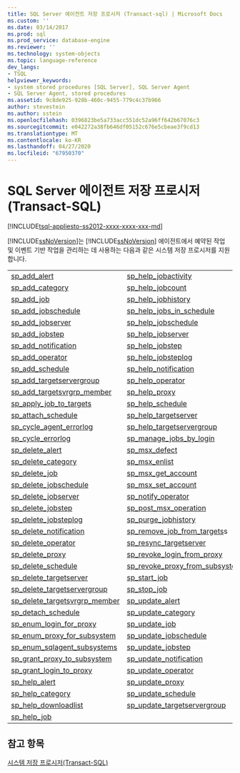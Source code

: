 ```yaml
---
title: SQL Server 에이전트 저장 프로시저 (Transact-sql) | Microsoft Docs
ms.custom: ''
ms.date: 03/14/2017
ms.prod: sql
ms.prod_service: database-engine
ms.reviewer: ''
ms.technology: system-objects
ms.topic: language-reference
dev_langs:
- TSQL
helpviewer_keywords:
- system stored procedures [SQL Server], SQL Server Agent
- SQL Server Agent, stored procedures
ms.assetid: 9c8de925-928b-460c-9455-779c4c37b966
author: stevestein
ms.author: sstein
ms.openlocfilehash: 0396823be5a733acc551dc52a96ff642b67076c3
ms.sourcegitcommit: e042272a38fb646df05152c676e5cbeae3f9cd13
ms.translationtype: MT
ms.contentlocale: ko-KR
ms.lasthandoff: 04/27/2020
ms.locfileid: "67950370"
---
```

# <a name="sql-server-agent-stored-procedures-transact-sql"></a>SQL Server 에이전트 저장 프로시저(Transact-SQL)
[!INCLUDE[tsql-appliesto-ss2012-xxxx-xxxx-xxx-md](../../includes/tsql-appliesto-ss2012-xxxx-xxxx-xxx-md.md)]

  [!INCLUDE[ssNoVersion](../../includes/ssnoversion-md.md)]는 [!INCLUDE[ssNoVersion](../../includes/ssnoversion-md.md)] 에이전트에서 예약된 작업 및 이벤트 기반 작업을 관리하는 데 사용하는 다음과 같은 시스템 저장 프로시저를 지원합니다.  
  
|||  
|-|-|  
|[sp_add_alert](../../relational-databases/system-stored-procedures/sp-add-alert-transact-sql.md)|[sp_help_jobactivity](../../relational-databases/system-stored-procedures/sp-help-jobactivity-transact-sql.md)|  
|[sp_add_category](../../relational-databases/system-stored-procedures/sp-add-category-transact-sql.md)|[sp_help_jobcount](../../relational-databases/system-stored-procedures/sp-help-jobcount-transact-sql.md)|  
|[sp_add_job](../../relational-databases/system-stored-procedures/sp-add-job-transact-sql.md)|[sp_help_jobhistory](../../relational-databases/system-stored-procedures/sp-help-jobhistory-transact-sql.md)|  
|[sp_add_jobschedule](../../relational-databases/system-stored-procedures/sp-add-jobschedule-transact-sql.md)|[sp_help_jobs_in_schedule](../../relational-databases/system-stored-procedures/sp-help-jobs-in-schedule-transact-sql.md)|  
|[sp_add_jobserver](../../relational-databases/system-stored-procedures/sp-add-jobserver-transact-sql.md)|[sp_help_jobschedule](../../relational-databases/system-stored-procedures/sp-help-jobschedule-transact-sql.md)|  
|[sp_add_jobstep](../../relational-databases/system-stored-procedures/sp-add-jobstep-transact-sql.md)|[sp_help_jobserver](../../relational-databases/system-stored-procedures/sp-help-jobserver-transact-sql.md)|  
|[sp_add_notification](../../relational-databases/system-stored-procedures/sp-add-notification-transact-sql.md)|[sp_help_jobstep](../../relational-databases/system-stored-procedures/sp-help-jobstep-transact-sql.md)|  
|[sp_add_operator](../../relational-databases/system-stored-procedures/sp-add-operator-transact-sql.md)|[sp_help_jobsteplog](../../relational-databases/system-stored-procedures/sp-help-jobsteplog-transact-sql.md)|  
|[sp_add_schedule](../../relational-databases/system-stored-procedures/sp-add-schedule-transact-sql.md)|[sp_help_notification](../../relational-databases/system-stored-procedures/sp-help-notification-transact-sql.md)|  
|[sp_add_targetservergroup](../../relational-databases/system-stored-procedures/sp-add-targetservergroup-transact-sql.md)|[sp_help_operator](../../relational-databases/system-stored-procedures/sp-help-operator-transact-sql.md)|  
|[sp_add_targetsvrgrp_member](../../relational-databases/system-stored-procedures/sp-add-targetsvrgrp-member-transact-sql.md)|[sp_help_proxy](../../relational-databases/system-stored-procedures/sp-help-proxy-transact-sql.md)|  
|[sp_apply_job_to_targets](../../relational-databases/system-stored-procedures/sp-apply-job-to-targets-transact-sql.md)|[sp_help_schedule](../../relational-databases/system-stored-procedures/sp-help-schedule-transact-sql.md)|  
|[sp_attach_schedule](../../relational-databases/system-stored-procedures/sp-attach-schedule-transact-sql.md)|[sp_help_targetserver](../../relational-databases/system-stored-procedures/sp-help-targetserver-transact-sql.md)|  
|[sp_cycle_agent_errorlog](../../relational-databases/system-stored-procedures/sp-cycle-agent-errorlog-transact-sql.md)|[sp_help_targetservergroup](../../relational-databases/system-stored-procedures/sp-help-targetservergroup-transact-sql.md)|  
|[sp_cycle_errorlog](../../relational-databases/system-stored-procedures/sp-cycle-errorlog-transact-sql.md)|[sp_manage_jobs_by_login](../../relational-databases/system-stored-procedures/sp-manage-jobs-by-login-transact-sql.md)|  
|[sp_delete_alert](../../relational-databases/system-stored-procedures/sp-delete-alert-transact-sql.md)|[sp_msx_defect](../../relational-databases/system-stored-procedures/sp-msx-defect-transact-sql.md)|  
|[sp_delete_category](../../relational-databases/system-stored-procedures/sp-delete-category-transact-sql.md)|[sp_msx_enlist](../../relational-databases/system-stored-procedures/sp-msx-enlist-transact-sql.md)|  
|[sp_delete_job](../../relational-databases/system-stored-procedures/sp-delete-job-transact-sql.md)|[sp_msx_get_account](../../relational-databases/system-stored-procedures/sp-msx-get-account-transact-sql.md)|  
|[sp_delete_jobschedule](../../relational-databases/system-stored-procedures/sp-delete-jobschedule-transact-sql.md)|[sp_msx_set_account](../../relational-databases/system-stored-procedures/sp-msx-set-account-transact-sql.md)|  
|[sp_delete_jobserver](../../relational-databases/system-stored-procedures/sp-delete-jobserver-transact-sql.md)|[sp_notify_operator](../../relational-databases/system-stored-procedures/sp-notify-operator-transact-sql.md)|  
|[sp_delete_jobstep](../../relational-databases/system-stored-procedures/sp-delete-jobstep-transact-sql.md)|[sp_post_msx_operation](../../relational-databases/system-stored-procedures/sp-post-msx-operation-transact-sql.md)|  
|[sp_delete_jobsteplog](../../relational-databases/system-stored-procedures/sp-delete-jobsteplog-transact-sql.md)|[sp_purge_jobhistory](../../relational-databases/system-stored-procedures/sp-purge-jobhistory-transact-sql.md)|  
|[sp_delete_notification](../../relational-databases/system-stored-procedures/sp-delete-notification-transact-sql.md)|[sp_remove_job_from_targets](../../relational-databases/system-stored-procedures/sp-remove-job-from-targets-transact-sql.md)s|  
|[sp_delete_operator](../../relational-databases/system-stored-procedures/sp-delete-operator-transact-sql.md)|[sp_resync_targetserver](../../relational-databases/system-stored-procedures/sp-resync-targetserver-transact-sql.md)|  
|[sp_delete_proxy](../../relational-databases/system-stored-procedures/sp-delete-proxy-transact-sql.md)|[sp_revoke_login_from_proxy](../../relational-databases/system-stored-procedures/sp-revoke-login-from-proxy-transact-sql.md)|  
|[sp_delete_schedule](../../relational-databases/system-stored-procedures/sp-delete-schedule-transact-sql.md)|[sp_revoke_proxy_from_subsystem](../../relational-databases/system-stored-procedures/sp-revoke-proxy-from-subsystem-transact-sql.md)|  
|[sp_delete_targetserver](../../relational-databases/system-stored-procedures/sp-delete-targetserver-transact-sql.md)|[sp_start_job](../../relational-databases/system-stored-procedures/sp-start-job-transact-sql.md)|  
|[sp_delete_targetservergroup](../../relational-databases/system-stored-procedures/sp-delete-targetservergroup-transact-sql.md)|[sp_stop_job](../../relational-databases/system-stored-procedures/sp-stop-job-transact-sql.md)|  
|[sp_delete_targetsvrgrp_member](../../relational-databases/system-stored-procedures/sp-delete-targetsvrgrp-member-transact-sql.md)|[sp_update_alert](../../relational-databases/system-stored-procedures/sp-update-alert-transact-sql.md)|  
|[sp_detach_schedule](../../relational-databases/system-stored-procedures/sp-detach-schedule-transact-sql.md)|[sp_update_category](../../relational-databases/system-stored-procedures/sp-update-category-transact-sql.md)|  
|[sp_enum_login_for_proxy](../../relational-databases/system-stored-procedures/sp-enum-login-for-proxy-transact-sql.md)|[sp_update_job](../../relational-databases/system-stored-procedures/sp-update-job-transact-sql.md)|  
|[sp_enum_proxy_for_subsystem](../../relational-databases/system-stored-procedures/sp-enum-proxy-for-subsystem-transact-sql.md)|[sp_update_jobschedule](../../relational-databases/system-stored-procedures/sp-update-jobschedule-transact-sql.md)|  
|[sp_enum_sqlagent_subsystems](../../relational-databases/system-stored-procedures/sp-enum-sqlagent-subsystems-transact-sql.md)|[sp_update_jobstep](../../relational-databases/system-stored-procedures/sp-update-jobstep-transact-sql.md)|  
|[sp_grant_proxy_to_subsystem](../../relational-databases/system-stored-procedures/sp-grant-proxy-to-subsystem-transact-sql.md)|[sp_update_notification](../../relational-databases/system-stored-procedures/sp-update-notification-transact-sql.md)|  
|[sp_grant_login_to_proxy](../../relational-databases/system-stored-procedures/sp-grant-login-to-proxy-transact-sql.md)|[sp_update_operator](../../relational-databases/system-stored-procedures/sp-update-operator-transact-sql.md)|  
|[sp_help_alert](../../relational-databases/system-stored-procedures/sp-help-alert-transact-sql.md)|[sp_update_proxy](../../relational-databases/system-stored-procedures/sp-update-proxy-transact-sql.md)|  
|[sp_help_category](../../relational-databases/system-stored-procedures/sp-help-category-transact-sql.md)|[sp_update_schedule](../../relational-databases/system-stored-procedures/sp-update-schedule-transact-sql.md)|  
|[sp_help_downloadlist](../../relational-databases/system-stored-procedures/sp-help-downloadlist-transact-sql.md)|[sp_update_targetservergroup](../../relational-databases/system-stored-procedures/sp-update-targetservergroup-transact-sql.md)|  
|[sp_help_job](../../relational-databases/system-stored-procedures/sp-help-job-transact-sql.md)||  
  
## <a name="see-also"></a>참고 항목  
 [시스템 저장 프로시저&#40;Transact-SQL&#41;](../../relational-databases/system-stored-procedures/system-stored-procedures-transact-sql.md)  
  
  
